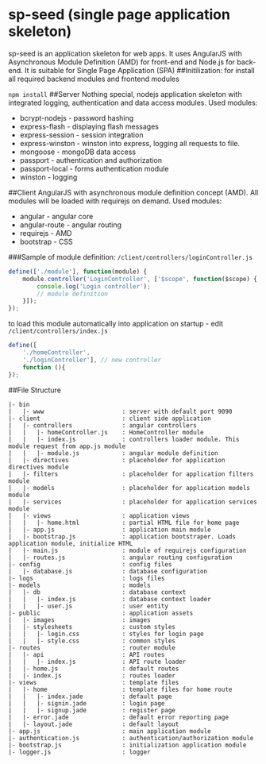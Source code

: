 # sp-seed (single page application skeleton)
sp-seed is an application skeleton for web apps. It uses AngularJS with Asynchronous Module Definition (AMD) for front-end and Node.js for back-end. It is suitable for Single Page Application (SPA)
##Initilization:
for install all required  backend modules and frontend modules

`npm install`
##Server
Nothing special, nodejs application skeleton with integrated logging, authentication and data access modules.
Used modules:
* bcrypt-nodejs     - password hashing
* express-flash     - displaying flash messages
* express-session   - session integration
* express-winston   - winston into express, logging all requests to file.
* mongoose          - mongoDB data access
* passport          - authentication and authorization
* passport-local    - forms authentication module
* winston           - logging

##Client
AngularJS with asynchronous module definition concept (AMD). All modules will be loaded with requirejs on demand.
Used modules:
* angular           - angular core
* angular-route     - angular routing
* requirejs         - AMD
* bootstrap         - CSS 

###Sample of module definition:
`/client/controllers/loginController.js`
```javascript
define(['./module'], function(module) {
    module.controller('LoginController', ['$scope', function($scope) {
        console.log('Login controller');
        // module definition
    }]);
});
```
to load this module automatically into application on startup - edit `/client/controllers/index.js`
```javascript
define([
    './homeController',
    './loginController'], // new controller
    function (){
});
```
##File Structure
``` 
|- bin                          
|   |- www                      : server with default port 9090
|- client                       : client side application
|   |- controllers              : angular controllers
|   |   |- homeController.js    : HomeController module
|   |   |- index.js             : controllers loader module. This module request from app.js module
|   |   |- module.js            : angular module definition
|   |- directives               : placeholder for application directives module
|   |- filters                  : placeholder for application filters module
|   |- models                   : placeholder for application models module
|   |- services                 : placeholder for application services module
|   |- views                    : application views
|   |   |- home.html            : partial HTML file for home page
|   |- app.js                   : application main module
|   |- bootstrap.js             : application bootstraper. Loads application module, initialize HTML
|   |- main.js                  : module of requirejs configuration 
|   |- routes.js                : angular routing configuration
|- config                       : config files
|   |- database.js              : database configuration
|- logs                         : logs files
|- models                       : models 
|   |- db                       : database context 
|   |   |- index.js             : database context loader
|   |   |- user.js              : user entity
|- public                       : application assets
|   |- images                   : images
|   |- stylesheets              : custom styles
|   |   |- login.css            : styles for login page
|   |   |- style.css            : common styles
|- routes                       : router module
|   |- api                      : API routes
|   |   |- index.js             : API route loader
|   |- home.js                  : default routes 
|   |- index.js                 : routes loader
|- views                        : template files
|   |- home                     : template files for home route
|   |   |- index.jade           : default page 
|   |   |- signin.jade          : login page
|   |   |- signup.jade          : register page
|   |- error.jade               : default error reporting page
|   |- layout.jade              : default layout
|- app.js                       : main application module
|- authentication.js            : authentication/authorization module
|- bootstrap.js                 : initialization application module
|- logger.js                    : logger
```
